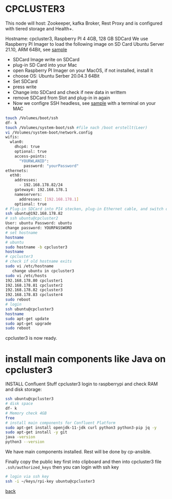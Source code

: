 # CPCLUSTER3

This node will host: Zookeeper, kafka Broker, Rest Proxy and is configured with tiered storage and Health+.

Hostname: cpcluster3, Raspberry PI 4 4GB, 128 GB SDCard
We use Raspberry PI Imager to load the following image on SD Card Ubuntu Server 21.10, ARM 64Bit, see [sample](https://www.thorsten-hans.com/install-ubuntu-server-20-10-on-a-raspberry-pi/)
* SDCard Image write on SDCard
* plug-in SD Card into your Mac
* open Raspberry PI Imager on your MacOS, if not installed, install it
* choose OS: Ubuntu Serber 20.04.3 64Bit
* Set SDCard 
* press write
* Change into SDCard and check if new data in writtem
* remove SDCard from Slot and plug-in in again
* Now we configre SSH headless, see [sample](https://www.tomshardware.com/reviews/raspberry-pi-headless-setup-how-to,6028.html) with a terminal on your MAC

```bash
touch /Volumes/boot/ssh
df- k
touch /Volumes/system-boot/ssh #file nach /boot erstellt(Leer)
vi /Volumes/system-boot/network.config
wifis:
  wlan0:
    dhcp4: true
    optional: true
    access-points:
      "YOURWLANID":
        password: "yourPassword"
ethernets:
  eth0:
    addresses:
      - 192.168.178.82/24
    gateway4: 192.168.178.1
    nameservers:
      addresses: [192.168.178.1]
    optional: true
# Plug-in SDCard into PI4 stecken, plug-in Ethernet cable, and switch on power
ssh ubuntu@192.168.178.82
# ssh ubuntu@cpcluster2
User: ubuntu Password: ubuntu
change password: YOURPASSWORD
# set hostname 
hostname
# ubuntu
sudo hostname -b cpcluster3
hostname
# cpcluster3
# check if old hostname exits
sudo vi /etc/hostname
   change ubuntu in cpcluster3
sudo vi /etc/hosts
192.168.178.80 cpcluster1
192.168.178.81 cpcluster2
192.168.178.82 cpcluster3
192.168.178.83 cpcluster4
sudo reboot
# login
ssh ubuntu@cpcluster3
hostname
sudo apt-get update
sudo apt-get upgrade
sudo reboot
```

cpcluster3 is now ready.

# install main components like Java on cpcluster3
INSTALL Confluent Stuff cpcluster3
login to raspberrypi and check RAM and disk storage:
```bash
ssh ubuntu@cpcluster3
# disk space
df- k
# Memory check 4GB
free
# install main components for Confluent Platform
sudo apt-get install openjdk-11-jdk curl python3 python3-pip jq -y
sudo apt-get install -y git
java -version
python3 --version
```
We have main components installed. Rest will be done by cp-ansible.

Finally copy the public key first into clipboard and then into cpcluster3 file `.ssh/authorized_keys` then you can login with ssh key
```bash
# login via ssh key
ssh -i ~/keys/rpi-key ubuntu@cpcluster3
```


[back](Readme.md)
